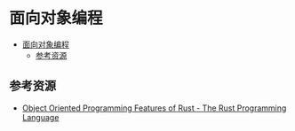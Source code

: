 # 面向对象编程

<!--ts-->
* [面向对象编程](#面向对象编程)
   * [参考资源](#参考资源)

<!-- Created by https://github.com/ekalinin/github-markdown-toc -->
<!-- Added by: kuanhsiaokuo, at: Tue Jun 21 18:56:50 CST 2022 -->

<!--te-->

## 参考资源

- [Object Oriented Programming Features of Rust - The Rust Programming Language](https://doc.rust-lang.org/book/ch17-00-oop.html)